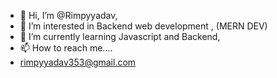 - 👋 Hi, I’m @Rimpyyadav, 
- 👀 I’m interested in Backend web development , (MERN DEV) 
- 🌱 I’m currently learning Javascript and Backend,
- 📫 How to reach me....
- rimpyyadav353@gmail.com

<!---
Rimpyyadav/Rimpyyadav is a ✨ special ✨ repository because its `README.md` (this file) appears on your GitHub profile.
You can click the Preview link to take a look at your changes.
--->
